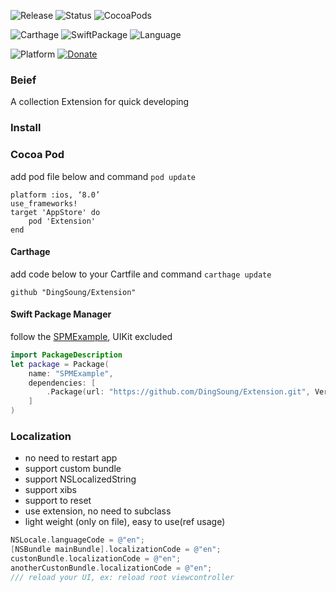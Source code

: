 ![Release](https://img.shields.io/github/release/DingSoung/Extension.svg)
![Status](https://travis-ci.org/DingSoung/Extension.svg?branch=master)
![CocoaPods](https://img.shields.io/cocoapods/v/Extension.svg)

![Carthage](https://img.shields.io/badge/Carthage-compatible-5CC9F5.svg?style=flat)
![SwiftPackage](https://img.shields.io/badge/SwiftPackage-compatible-E66848.svg?style=flat)
![Language](https://img.shields.io/badge/Swift-3.1-FFAC45.svg?style=flat)

![Platform](http://img.shields.io/badge/Platform-iOS-E9C2BD.svg?style=flat)
[![Donate](https://img.shields.io/badge/Donate-PayPal-9EA59D.svg)](https://paypal.me/DingSongwen)

### Beief

 A collection Extension for quick developing

### Install
### Cocoa Pod

add pod file below and command `pod update`

```shell
platform :ios, ‘8.0’
use_frameworks!
target 'AppStore' do
	pod	'Extension'
end
```

#### Carthage

add code below to your Cartfile and command `carthage update`

```shell
github "DingSoung/Extension"
```

#### Swift Package Manager

follow the [SPMExample](https://github.com/DingSoung/SPMExample), UIKit excluded

```swift
import PackageDescription
let package = Package(
    name: "SPMExample",
    dependencies: [
        .Package(url: "https://github.com/DingSoung/Extension.git", Version(0,6,0)),
    ]
)
```

### Localization

- no need to restart app
- support custom bundle
- support NSLocalizedString
- support xibs
- support to reset
- use extension, no need to subclass
- light weight (only on file), easy to use(ref usage)



```objective-c
NSLocale.languageCode = @"en";
[NSBundle mainBundle].localizationCode = @"en";
custonBundle.localizationCode = @"en";
anotherCustonBundle.localizationCode = @"en";
/// reload your UI, ex: reload root viewcontroller
```

